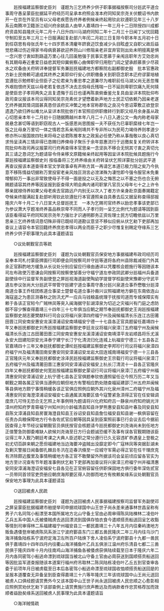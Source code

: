 <!-- { "loadSidebar": true } -->
　　廵按福建监察御史臣刘　谨题为三乞终养少供子职事据福按察司分廵武平道佥事周守愚呈蒙臣批据延平府经历司呈承本府照会准本府同知吴宗尧关伏覩诏书内款开一在京在外官员有以父母老疾愿告终养者例候亲终起用钦此钦遵职见年三十八岁系云南腾冲卫籍浙江绍兴府余姚县人由举人嘉靖四十一年三月十二日除授四川成都府资县知县隆庆元年二月十八日升四川马湖府同知二年十二月三十日闻丁父忧回籍守制扣至五年三月三十日服满起复赴部六年闰二月初三日复除今职本年五月初十日到任窃思有母张氏年七十四岁质本清癯年跻衰迈饮食减少头目眩虚又自职父故后益觉悲痛过伤近得家书母病衰甚欲迎养则山川修阻亲老非宜弃官则出处未明擅离是惧一念兴思寸衷如割路遥万里心往几回虽勉强于民事实思慕于亲闱且职年方艾効忠尚有其期母寿近耊爱日益悲其短仰冀俯察心曲俾职早归用慰门闾之望承颜慕景少尽菽水之欢备由关府转详奉提督军务兼廵抚福建地方都察院右副都御史殷　批本官惠政方新士民倚赖可遽成其终养之美耶仰行安心供职缴备关到职窃念职本迂府谬蒙培植宜遵批示勉修职业但臣子之伦君亲为重忠孝之道兼尽为难职前任马湖父尚无恙忽罹外艰抱恨终天兹以母老若复依违不决去志倘母氏残喘一日不延则卑职饮痛九死何赎是使臣忠子孝将两失之且复遗悔于后日也谨再陈衷俯垂鉴允复具由呈详本院批仰布政司查议报该本司议得同知吴宗尧素优才望懋着新声地方士民正切依赖乃因亲老遂乞终养据其情词固甚真恳但该府实冲繁之地本官称郡佐之良况今恩诏覃敷正欲登崇遗逸乃欲归养似难允从呈详本院批依行本官照旧供职缴转行到职又经月余身虽从政心切思亲本年十二月初十日随据腾越州本年八月二十八日入逓公文一角内称老母家居悬念甚切等语到职窃观古人一饭感恩尚思图报一夫不获任为巳辜职縻禄七年岂一饭之比母身万里切一体之情若念系亲闱则靖共不专非所以为民苟力竭侍养则孝道少修亦所以报国故四牡来将母之谂君陈推孝友之政奚必任使乃称从事哉敬以良心真切求怜呈渎再三情非得已恳赐归养俾母子聚乐于余年慈惠流行于远徼矣复关府转详本院批仰布政司再议报蒙司行府再查得本官思亲一念坚执不移合无悯其寸衷之真切允其三请之恳词乞为题请容令侍亲移文原籍候亲终起用等因呈详本院批候具题施行今蒙廵按福建监察御史刘 按临备将三乞终养缘由关府转呈伏乞照详蒙批分廵武平道再查议报该本道查得本官文学政事卓有声称方其一再请乞本道已极力阻之矣乃今执意不移陈情益切据称万里投宦老亲风烛叵测言必滂涕殊为凄怆即今强令服官未免重增郁抑万一事出非常致使母子不得一面是投之以无及之悔苦之以不塞之伤也合无俯赐题请容其终养等因呈报到臣查得大明会典内诸司职掌凡官员父母年七十之上许令移亲就禄侍养如果父母老疾去官路远户内别无以次人丁者方许亲身赴京面奏揭籍定夺候亲终服满起复赴部听用钦此钦遵批行本官遵照亲自具奏去后又据呈称查得邸报隆庆六年十月二十八日宣大总督廵抚王　一本为乞赐司官终养以励忠孝事该吏部已为参议萧大亨题准终养虽品秩崇卑不同而人子孝行则一呈乞比例代为题请等因到臣该臣看得延平府同知吴宗尧年力强壮才识通明郡务正资佐理士民方切瞻依兹以万里思亲三乞终养情词恳切殊非得已既经司道勘议意坚不移似应俯从伏乞勑下吏部再加查议上请容令本官回籍终养庶忠孝得以两全而臣子之职少尽惟复别赐定夺缘系三乞终养少供子职事理为此具本谨题请旨 

　　○议处朝觐官员等疏 

　　廵按福建监察御史臣刘　谨题为议处朝觐官员保安地方事据福建布政司经历司呈奉本司札付蒙臣牌面行司即便会同按察司并守廵等道将各府州县除裁减衙门外其余正官斟酌地方缓急从长议处分别应留应行缘由通详以凭覆核会题施行等因随该本司左布政使万思谦会同按察司按察使邹善分守福宁道左参政阴武卿分廵福州兵备道副使徐中行监督军务副使登之屏廵视海道副使陶幼学提督学校副使宋豫卿分守武平道左参议张尚大分廵武平带管守廵建宁道佥事周守愚分廵兴泉道佥事乔懋敬分廵漳南道佥事王乔桂团练道佥事梁士楚督屯道佥事孙裔兴议照福建地方僻在东南依连山海寇盗之为患叵测春秋之防汛尤严一应兵马钱粮虽统理于抚按司道而专城保障实有赖于各该正官矧今广贼林凤等突入闽海据守彭湖漳泉为切近之灾福兴有门庭之虑防御不容少懈查得嘉靖三十四年三十七年俱当应朝之期节奉廵抚都御史王询廵按福建监察御史胡志夔樊献科行司会议将福兴泉漳四府福宁州及闽候福清长乐连江古田莆田晋江同安南安惠安龙溪漳浦诏安南靖福安宁德一十七县各正官具题留任嘉靖四十年又奉廵抚都御史刘焘廵按福建监察御史李廷龙议将福兴泉漳汀五府福宁州及闽候福清长乐连江古田莆田晋江同安南安惠安龙溪漳浦诏安南靖漳平龙岩顺昌将乐尤溪永安大田建阳崇安光泽泰宁建宁长汀宁化清流归化连城上杭福安宁德三十五县各正官嘉靖四十三年又奉廵抚都御史谭纶廵按福建监察御史李邦珍行司议将福兴泉漳四府福宁州及福清莆田南安惠安同安漳浦诏安龙岩大田连城南靖福安宁德一十三县各正官隆庆元年又奉廵抚都御史涂泽民廵按福建监察御史王宗载行司议将福兴泉漳汀五府福宁州及福清莆田晋江惠安同安漳浦诏安福安上杭长汀清流十一县各正官隆庆四年又奉廵抚都御史何宽廵按福建监察御史蒙诏行司议将福兴泉漳汀五府福宁州福清惠安同安漳浦诏安上杭宁德七县各正官俱题奉钦依遵照留任讫今照万历二年又当朝觐之期各属正官俱当遵例应朝但地方有警相应酌处随查福延建邵汀州五府并闽候等县俱地方颇宁事情稍缓各该正官俱应照例应朝外其兴化泉州漳州二府福宁州及福凊惠安同安海澄漳浦诏安福安七县通属滨海要区值今寇警紧急湏得正官在任安辑调度庶几可恃无恐合无乞照上年事例特为题请将兴化府知府吕一静泉州府知府姚光泮漳州府知府罗青霄福宁州知州刘介龄福清县知县许梦熊惠安县知县叶春及同安县知县陈文漳浦县知县房寰海澄县知县王谷诏安县知县詹位福安县知县谢一枫俱容留在任责办兵粮保障地方行令各佐贰官应朝等因具呈到臣案照前事巳行会议去后今据前因查得上年节经议留朝觐官员俱抚按官会核题请今廵抚都御史刘尧诲尚未到任地方正值警急防御委难缺人欲候刘尧诲至日方行会题诚恐缓不及事有误各官觐期随该臣议得三年入觐乃朝廷考课之大典人臣述职之常分遵行已久无容违旷恭遇皇上登极之初尤切百辟来朝之愿但福建地当边海要冲盗贼出没靡定即今广寇林凤等突据彭湖未及剿灭警报日闻备御孔棘且冬汛在迩春汛倏至一应城守军需必得正官在任干理庶克有济除颇近腹里及事情稍缓地方各正官不敢槩留外所据该司会呈前顷应留各官实为地方至计况查有节年题准事例伏乞勑下吏部再加查议将兴泉漳三府福宁州并福清惠安同安漳浦海澄诏安福安七县各见在正官俯容留任供职保固地方俱行委年深佐贰官一员带同首领官吏赍册应朝庶海邦要区得人防御而地方有攸赖矣缘系议处朝觐官员保安地方事理为此具本谨题请旨 

　　○送回被虏人民疏 

　　廵按福建监察御史臣刘　谨题为送回被虏人民事据福建按察司监督军务副使邓之屏呈蒙臣批据福建市舶提举司申据琉球国中山王世子尚永差来通事林世昌呈称有男子六名同驾小船漂至本国所属地方北山守备土官由必周审得陈凤陆楝林二凌伯叶乙兵五系中国人氏被倭贼虏去逃回漂流到国俱存恤衣食今遣顺搭贡船送回呈乞收豁等情到司审得林二系福建福宁州福安县三一都民嘉靖三十八年五月内往秦屿澳地方贩鱼遇倭登岸被虏陈凤系浙江宁波府鄞县东门三都五啚民隆庆二年三月内往乌沙门海洋捕鱼陆栋系宁波府定海卫左所百户陆焕下舍人凌伯系宁波府鄞县十九都一啚民俱于嘉靖四十四年四月内往衢山海洋捕鱼叶乙兵五俱浙江温州府乐清县七都二三啚民俱于隆庆四年十月内往南鸡山海洋捕鱼各被倭虏获俱陆续载至日本于隆庆六年二月内各同密驾小船逃命漂到琉球国当被北山守备土官由必周获送到国顺搭贡船送回等因批监军道查报随该本道案行福州府吊取林二陈凤陆栋凌伯叶乙丘五到官查审各委于前项年月日被虏载至日本后各密驾小船逃命漂至琉球国收恤顺搭贡船送回是的呈报本道覆查无异备呈到臣查得嘉靖三十六等年隆庆三年该琉球国中山王尚元送回被虏人口俱经题请赏赉外今又该本国中山王世子尚永送回被虏人民忠顺之心愈彰相应照例赏劝伏乞勑下该部查例上请赏赉施行庶声教远及而纳款者作忠赏格荐加而效顺者益励矣缘系送回被虏人民事理为此具本谨题请旨 

　　○海洋贼情疏 

